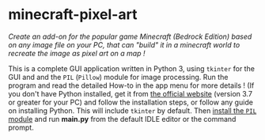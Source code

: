 # minecraft-pixel-art
_Create an add-on for the popular game Minecraft (Bedrock Edition) based on any image file on your PC, that can "build" it in a minecraft world to recreate the image as pixel art on a map !_

This is a complete GUI application written in Python 3, using `tkinter` for the GUI and and the `PIL` (`Pillow`) module for image processing. Run the program and read the detailed How-to in the app menu for more details !
(If you don't have Python installed, get it from [the official website](https://www.python.org/downloads/) (version 3.7 or greater for your PC) and follow the installation steps, or follow any guide on installing Python. This will include `tkinter` by default. Then [install the `PIL` module](https://pillow.readthedocs.io/en/5.1.x/installation.html) and run **main.py** from the default IDLE editor or the command prompt.
